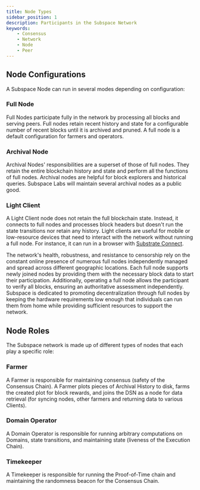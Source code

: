 ```yaml
---
title: Node Types
sidebar_position: 1
description: Participants in the Subspace Network
keywords:
    - Consensus
    - Network
    - Node
    - Peer
---
```


## Node Configurations
A Subspace Node can run in several modes depending on configuration:

### Full Node

Full Nodes participate fully in the network by processing all blocks and serving peers. Full nodes retain recent history and state for a configurable number of recent blocks until it is archived and pruned. A full node is a default configuration for farmers and operators.

### Archival Node

Archival Nodes' responsibilities are a superset of those of full nodes. They retain the entire blockchain history and state and perform all the functions of full nodes. Archival nodes are helpful for block explorers and historical queries. Subspace Labs will maintain several archival nodes as a public good.

### Light Client

A Light Client node does not retain the full blockchain state. Instead, it connects to full nodes and processes block headers but doesn't run the state transitions nor retain any history. Light clients are useful for mobile or low-resource devices that need to interact with the network without running a full node. For instance, it can run in a browser with [Substrate Connect](https://github.com/paritytech/substrate-connect).

The network's health, robustness, and resistance to censorship rely on the constant online presence of numerous full nodes independently managed and spread across different geographic locations. Each full node supports newly joined nodes by providing them with the necessary block data to start their participation. Additionally, operating a full node allows the participant to verify all blocks, ensuring an authoritative assessment independently.
Subspace is dedicated to promoting decentralization through full nodes by keeping the hardware requirements low enough that individuals can run them from home while providing sufficient resources to support the network.

## Node Roles

The Subspace network is made up of different types of nodes that each play a specific role:

### Farmer

A Farmer is responsible for maintaining consensus (safety of the Consensus Chain). A Farmer plots pieces of Archival History to disk, farms the created plot for block rewards, and joins the DSN as a node for data retrieval (for syncing nodes, other farmers and returning data to various Clients).

### Domain Operator

A Domain Operator is responsible for running arbitrary computations on Domains, state transitions, and maintaining state (liveness of the Execution Chain).

### Timekeeper
A Timekeeper is responsible for running the Proof-of-Time chain and maintaining the randomness beacon for the Consensus Chain.
